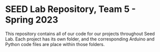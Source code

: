 # SEED Lab Repository, Team 5 - Spring 2023

This repository contains all of our code for our projects throughout Seed Lab. Each project has its own folder, and the corresponding Arduino and Python code files are place within those folders. 
